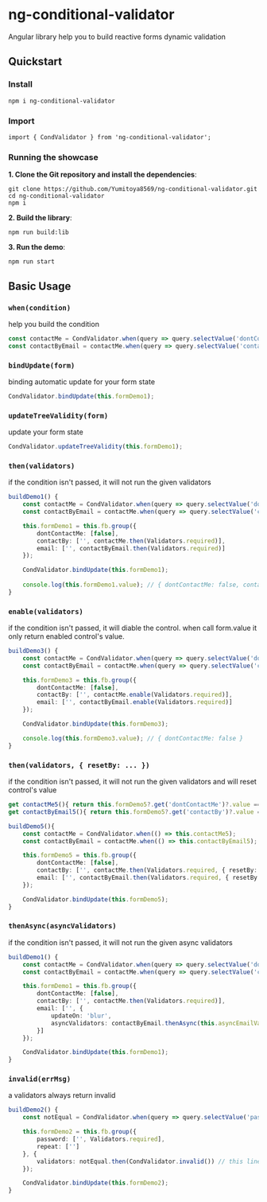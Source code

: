 # ng-conditional-validator
Angular library help you to build reactive forms dynamic validation

## Quickstart

### Install
```
npm i ng-conditional-validator
```

### Import
```
import { CondValidator } from 'ng-conditional-validator';
```

### Running the showcase
**1. Clone the Git repository and install the dependencies**:
```
git clone https://github.com/Yumitoya8569/ng-conditional-validator.git
cd ng-conditional-validator
npm i
```
**2. Build the library**:
```
npm run build:lib
```
**3. Run the demo**:
```
npm run start
```

## Basic Usage

### `when(condition)`
help you build the condition
```typescript
const contactMe = CondValidator.when(query => query.selectValue('dontContactMe') === false);
const contactByEmail = contactMe.when(query => query.selectValue('contactBy') === 'email');
```

### `bindUpdate(form)`
binding automatic update for your form state
```typescript
CondValidator.bindUpdate(this.formDemo1);
```

### `updateTreeValidity(form)`
update your form state
```typescript
CondValidator.updateTreeValidity(this.formDemo1);
```

### `then(validators)`
if the condition isn't passed, it will not run the given validators
```typescript
buildDemo1() {
    const contactMe = CondValidator.when(query => query.selectValue('dontContactMe') === false);
    const contactByEmail = contactMe.when(query => query.selectValue('contactBy') === 'email');

    this.formDemo1 = this.fb.group({
        dontContactMe: [false],
        contactBy: ['', contactMe.then(Validators.required)],
        email: ['', contactByEmail.then(Validators.required)]
    });

    CondValidator.bindUpdate(this.formDemo1);
    
    console.log(this.formDemo1.value); // { dontContactMe: false, contactBy: '', email: '' }
}
```

### `enable(validators)`
if the condition isn't passed, it will diable the control.
when call form.value it only return enabled control's value.
```typescript
buildDemo3() {
    const contactMe = CondValidator.when(query => query.selectValue('dontContactMe') === false);
    const contactByEmail = contactMe.when(query => query.selectValue('contactBy') === 'email');

    this.formDemo3 = this.fb.group({
        dontContactMe: [false],
        contactBy: ['', contactMe.enable(Validators.required)],
        email: ['', contactByEmail.enable(Validators.required)]
    });

    CondValidator.bindUpdate(this.formDemo3);

    console.log(this.formDemo3.value); // { dontContactMe: false }
}
```

### `then(validators, { resetBy: ... })`
if the condition isn't passed, it will not run the given validators and will reset control's value
```typescript
get contactMe5(){ return this.formDemo5?.get('dontContactMe')?.value === false; }
get contactByEmail5(){ return this.formDemo5?.get('contactBy')?.value === 'email'; }

buildDemo5(){
    const contactMe = CondValidator.when(() => this.contactMe5);
    const contactByEmail = contactMe.when(() => this.contactByEmail5);

    this.formDemo5 = this.fb.group({
        dontContactMe: [false],
        contactBy: ['', contactMe.then(Validators.required, { resetBy: '' })],
        email: ['', contactByEmail.then(Validators.required, { resetBy: '' })]
    });

    CondValidator.bindUpdate(this.formDemo5);
}
```

### `thenAsync(asyncValidators)`
if the condition isn't passed, it will not run the given async validators
```typescript
buildDemo1() {
    const contactMe = CondValidator.when(query => query.selectValue('dontContactMe') === false);
    const contactByEmail = contactMe.when(query => query.selectValue('contactBy') === 'email');

    this.formDemo1 = this.fb.group({
        dontContactMe: [false],
        contactBy: ['', contactMe.then(Validators.required)],
        email: ['', {
            updateOn: 'blur',
            asyncValidators: contactByEmail.thenAsync(this.asyncEmailValidator)
        }]
    });

    CondValidator.bindUpdate(this.formDemo1);
}
```

### `invalid(errMsg)`
a validators always return invalid
```typescript
buildDemo2() {
    const notEqual = CondValidator.when(query => query.selectValue('password') !== query.selectValue('repeat'));

    this.formDemo2 = this.fb.group({
        password: ['', Validators.required],
        repeat: ['']
    }, {
        validators: notEqual.then(CondValidator.invalid()) // this line help you check repeat password
    });

    CondValidator.bindUpdate(this.formDemo2);
}
```
